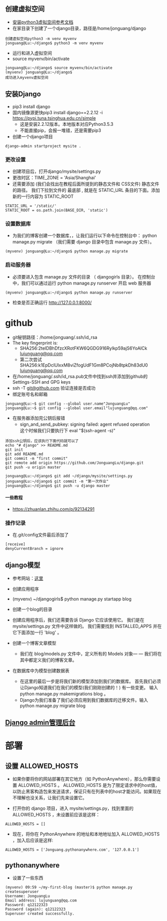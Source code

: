 ## 创建虚拟空间
- <a href="https://wechat.python666.cn/static/djangogirl/djangogirl.html?page=2">安装python3虚拟空间参考文档</a>
- 在家目录下创建了一个django目录，路径是/home/jonguang/django
``` 
创建虚拟空间python3 -m venv myvenv
jonguang@Lu:~/django$ python3 -m venv myvenv

```
- 运行和进入虚拟空间
- source myvenv/bin/activate
```
jonguang@Lu:~/django$ source myvenv/bin/activate
(myvenv) jonguang@Lu:~/django$ 
成功进入myvenv虚拟空间
```

## 安装Django
- pip3 install django
- 国内镜像源更快pip3 install django==2.2.12 -i https://pypi.tuna.tsinghua.edu.cn/simple
    - 这是安装2.2.12版本。本地版本对应Python3.5.3
    - 不能直接pip，会报一堆错，还是需要pip3
- 创建一个django项目
```
django-admin startproject mysite .
```
### 更改设置
- 创建项目后，打开django/mysite/settings.py
- 更改时区：TIME_ZONE = 'Asia/Shanghai'
- 还需要添加 (我们会找出在教程后面所提到的静态文件和 CSS文件) 静态文件的路径。 我们下拉到文件的 最底部 , 就是在 STATIC_URL 条目的下面。添加新的一行内容为 STATIC_ROOT 
```
STATIC_URL = '/static/'
STATIC_ROOT = os.path.join(BASE_DIR, 'static')
```
### 设置数据库
- 为我们的博客创建一个数据库，，让我们运行以下命令在控制台中： python manage.py migrate （我们需要 django 目录中包含 manage.py 文件）。
```
(myvenv) jonguang@Lu:~/django$ python manage.py migrate
```
### 启动服务器
- 必须要进入包含 manage.py 文件的目录 （ djangogirls 目录）。 在控制台中，我们可以通过运行 python manage.py runserver 开启 web 服务器
```
(myvenv) jonguang@Lu:~/django$ python manage.py runserver
```
- 检查是否正确运行 http://127.0.0.1:8000/

# github
- git秘钥路径：/home/jonguang/.ssh/id_rsa 
- The key fingerprint is:
    - SHA256:2teIDBhDfzcXRotFKW6QGDG916Rylkp59ajS6YoAICk lujunguang@qq.com
    - 第二次尝试 SHA256:k1EpDclUlxxM8viZfogUdF1Gm8PCojNb8tpkDh83dU0 lujunguang@qq.com
- 在/home/jonguang/.ssh/id_rsa.pub文件中找到ssh并添加到github的Settings-SSH and GPG keys
- ssh -T git@github.com 验证连接是否成功
- 绑定账号名和邮箱
```
jonguang@Lu:~$ git config --global user.name"JonguangLu"
jonguang@Lu:~$ git config --global user.email"lujunguang@qq.com"
```
- 在服务器添加完公钥后报错
    -  sign_and_send_pubkey: signing failed: agent refused operation
　　<br>这个时候我们只要执行下 eval "$(ssh-agent -s)"

```
添加ssh公钥后，应该执行下面代码就可以了
echo "# django" >> README.md
git init
git add README.md
git commit -m "first commit"
git remote add origin https://github.com/JonguangLu/django.git
git push -u origin master
```
```
jonguang@Lu:~/django$ git add ~/django/mysite/settings.py
jonguang@Lu:~/django$ git commit -m "第一次作业"
jonguang@Lu:~/django$ git push -u django master
```
#### 一些教程
- https://zhuanlan.zhihu.com/p/92134291
### 操作记录
- 在.git/config文件最后添加了
```
[receive]
denyCurrentBranch = ignore
```

## django模型
- 参考网站：<a href='https://wechat.python666.cn/static/djangogirl/djangogirl.html?page=4'>这里</a>
- 创建应用程序
 - (myvenv) ~/djangogirls$ python manage.py startapp blog
 - 创建一个blog的目录

- 创建应用程序后，我们还需要告诉 Django 它应该使用它。 我们是在 mysite/settings.py 文件中这样做的。 我们需要找到 INSTALLED_APPS 并在它下面添加一行 'blog' 。

- 创建一个博客文章模型
    - 我们在 blog/models.py 文件中，定义所有的 Models 对象— — 我们将在其中都定义我们的博客文章。

- 在数据库中为模型创建数据表
    - 在这里的最后一步是将我们新的模型添加到我们的数据库。 首先我们必须让Django知道我们在我们的模型(我们刚刚创建的！) 有一些变更。 输入 python manage.py makemigrations blog 。
    - Django为我们准备了我们必须应用到我们数据库的迁移文件。输入 python manage.py migrate blog 

## <a href='https://wechat.python666.cn/static/djangogirl/djangogirl.html?page=5'>Django admin管理后台</a>


# 部署
## 设置 ALLOWED_HOSTS
- 如果你要将你的网站部署在其它地方（如 PythonAnywhere），那么你需要设置 ALLOWED_HOSTS 。 ALLOWED_HOSTS 是为了限定请求中的host值，以防止黑客构造包来发送请求，保证只有在列表中的host才能访问。如果现在不理解也没关系，让我们先来设置它。

- 打开你的 django 项目，进入 mysite/settings.py，找到里面的 ALLOWED_HOSTS ，未设置前应该是这样：
```
ALLOWED_HOSTS = []
```
- 现在，将你在 PythonAnywhere 的地址和本地地址加入 ALLOWED_HOSTS ，加入后应该是这样:
```
ALLOWED_HOSTS = ['Jonguang.pythonanywhere.com', '127.0.0.1']
```


## pythonanywhere
- 设置了一些东西
```
(myvenv) 09:59 ~/my-first-blog (master)$ python manage.py createsuperuser
Username: JonguangLu
Email address: lujunguang@qq.com
Password: q12122323
Password (again): q12122323
Superuser created successfully.
```